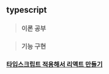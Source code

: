 ## typescript

> ### 이론 공부


> ### 기능 구현
### [타입스크립트 적용해서 리액트 만들기](script/blob/main/feat/start_react_typescript.md)
